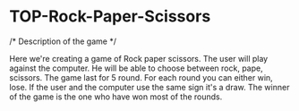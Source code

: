# TOP-Rock-Paper-Scissors

/* Description of the game */

Here we're creating a game of Rock paper scissors.
The user will play against the computer.
He will be able to choose between rock, pape, scissors.
The game last for 5 round.
For each round you can either win, lose.
If the user and the computer use the same sign it's a draw.
The winner of the game is the one who have won most of the rounds.
